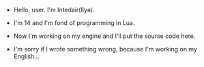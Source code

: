 - Hello, user. I'm Intedair(Ilya).
- I'm 14 and I'm fond of programming in Lua.
- Now I'm working on my engine and I'll put the sourse code here.

- I'm sorry if I wrote something wrong, because I'm working on my English...
